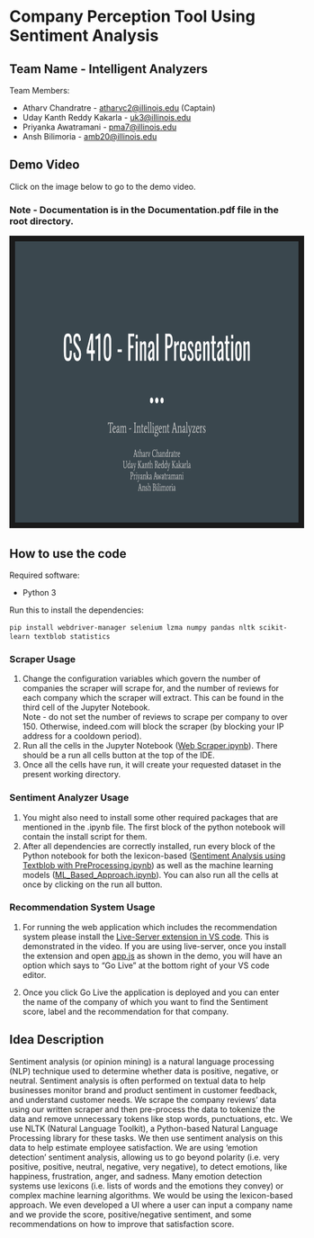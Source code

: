 
# Company Perception Tool Using Sentiment Analysis

## Team Name - Intelligent Analyzers
Team Members:
- Atharv Chandratre - atharvc2@illinois.edu (Captain) 
- Uday Kanth Reddy Kakarla - uk3@illinois.edu
- Priyanka Awatramani - pma7@illinois.edu
- Ansh Bilimoria - amb20@illinois.edu

## Demo Video

Click on the image below to go to the demo video.

### Note - Documentation is in the Documentation.pdf file in the root directory.

<a href="http://www.youtube.com/watch?feature=player_embedded&v=sUQXYb06CcM" target="_blank">
 <img src="./VideoThumbnail.png" alt="Watch the video" width="1000" height="500" border="10" />
</a>

## How to use the code
Required software:
- Python 3

Run this to install the dependencies:

    pip install webdriver-manager selenium lzma numpy pandas nltk scikit-learn textblob statistics

### Scraper Usage
1.  Change the configuration variables which govern the number of companies the scraper will scrape for, and the number of reviews for each company which the scraper will extract. This can be found in the third cell of the Jupyter Notebook.  
    Note - do not set the number of reviews to scrape per company to over 150. Otherwise, indeed.com will block the scraper (by blocking your IP address for a cooldown period).
2.  Run all the cells in the Jupyter Notebook ([Web Scraper.ipynb](https://github.com/AtharvChandratre/CourseProject/blob/main/code/Web%20Scraper.ipynb "Web Scraper.ipynb")). There should be a run all cells button at the top of the IDE.
3.  Once all the cells have run, it will create your requested dataset in the present working directory.

### Sentiment Analyzer Usage
1.  You might also need to install some other required packages that are mentioned in the .ipynb file. The first block of the python notebook will contain the install script for them.
2.  After all dependencies are correctly installed, run every block of the Python notebook for both the lexicon-based ([Sentiment Analysis using Textblob with PreProcessing.ipynb](https://github.com/AtharvChandratre/CourseProject/blob/main/code/Sentiment%20Analysis%20using%20Textblob%20with%20PreProcessing.ipynb "Sentiment Analysis using Textblob with PreProcessing.ipynb")) as well as the machine learning models ([ML_Based_Approach.ipynb](https://github.com/AtharvChandratre/CourseProject/blob/main/code/ML_Based_Approach.ipynb "ML_Based_Approach.ipynb")). You can also run all the cells at once by clicking on the run all button.

### Recommendation System Usage
1.  For running the web application which includes the recommendation system please install the [Live-Server extension in VS code](https://marketplace.visualstudio.com/items?itemName=ritwickdey.LiveServer). This is demonstrated in the video. If you are using live-server, once you install the extension and open [app.js](https://github.com/AtharvChandratre/CourseProject/blob/main/app.js "app.js") as shown in the demo, you will have an option which says to “Go Live” at the bottom right of your VS code editor.
    
2.  Once you click Go Live the application is deployed and you can enter the name of the company of which you want to find the Sentiment score, label and the recommendation for that company.


## Idea Description

Sentiment analysis (or opinion mining) is a natural language processing (NLP) technique used to determine whether data is positive, negative, or neutral. Sentiment analysis is often performed on textual data to help businesses monitor brand and product sentiment in customer feedback, and understand customer needs. We scrape the company reviews’ data using our written scraper and then pre-process the data to tokenize the data and remove unnecessary tokens like stop words, punctuations, etc. We use NLTK (Natural Language Toolkit), a Python-based Natural Language Processing library for these tasks. We then use sentiment analysis on this data to help estimate employee satisfaction. We are using ‘emotion detection’ sentiment analysis, allowing us to go beyond polarity (i.e. very positive, positive, neutral, negative, very negative), to detect emotions, like happiness, frustration, anger, and sadness. Many emotion detection systems use lexicons (i.e. lists of words and the emotions they convey) or complex machine learning algorithms. We would be using the lexicon-based approach. We even developed a UI where a user can input a company name and we provide the score, positive/negative sentiment, and some recommendations on how to improve that satisfaction score.
